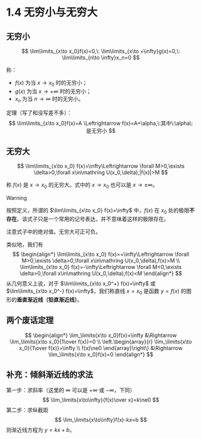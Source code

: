 # 1.4 无穷小与无穷大

## 无穷小

$$
\lim\limits_{x\to x_0}f(x)=0,\:
\lim\limits_{x\to +\infty}g(x)=0,\:
\lim\limits_{n\to \infty}x_n=0
$$

称：

- $f(x)$ 为当 $x\to x_0$ 时的无穷小；
- $g(x)$ 为当 $x\to +\infty$ 时的无穷小；
- $x_n$ 为当 $n\to \infty$ 时的无穷小。

定理（写了和没写差不多）：
$$
\lim\limits_{x\to x_0}f(x)=A \Leftrightarrow f(x)=A+\alpha,\:其中\:\alpha\:是无穷小
$$

## 无穷大

$$
\lim\limits_{x\to x_0} f(x)=\infty\Leftrightarrow \forall M>0,\exists \delta>0,\forall x\in\mathring U(x_0,\delta),|f(x)|>M
$$

称 $f(x)$ 是 $x\to x_0$ 的无穷大。式中的 $x\to x_0$ 也可以是 $x\to\pm\infty$。

> [!warning]
>
> 按照定义，所谓的 $\lim\limits_{x\to x_0} f(x)=\infty$ 中，$f(x)$ 在 $x_0$ 处的极限**不存在**。该式子只是一个常用的记号表达，并不意味着这样的极限存在。
>
> 注意式子中的绝对值。无穷大可正可负。

类似地，我们有
$$
\begin{align*}
\lim\limits_{x\to x_0} f(x)=+\infty\Leftrightarrow \forall M>0,\exists \delta>0,\forall x\in\mathring U(x_0,\delta),f(x)>M \\
\lim\limits_{x\to x_0} f(x)=-\infty\Leftrightarrow \forall M<0,\exists \delta>0,\forall x\in\mathring U(x_0,\delta),f(x)<M
\end{align*}
$$
从几何意义上说，对于 $\lim\limits_{x\to x_0^+} f(x)=\infty$ 或 $\lim\limits_{x\to x_0^-} f(x)=\infty$，我们称直线 $x=x_0$ 是函数 $y=f(x)$ 的图形的**垂直渐近线（铅直渐近线）**。

## 两个废话定理

$$
\begin{align*}
\lim_\limits{x\to x_0}f(x)=\infty &\Rightarrow \lim_\limits{x\to x_0}{1\over f(x)}=0 \\
\left.\begin{array}{r}
\lim_\limits{x\to x_0}{1\over f(x)}=\infty \\
f(x)\ne0
\end{array}\right\}
&\Rightarrow \lim_\limits{x\to x_0}f(x)=0
\end{align*}
$$

## 补充：倾斜渐近线的求法

第一步：求斜率（这里的 $\infty$ 可以是 $+\infty$ 或 $-\infty$，下同）
$$
\lim_\limits{x\to\infty}{f(x)\over x}=k\ne0
$$
第二步：求纵截距
$$
\lim_\limits{x\to\infty}f(x)-kx=b
$$
则渐近线方程为 $y=kx+b$。